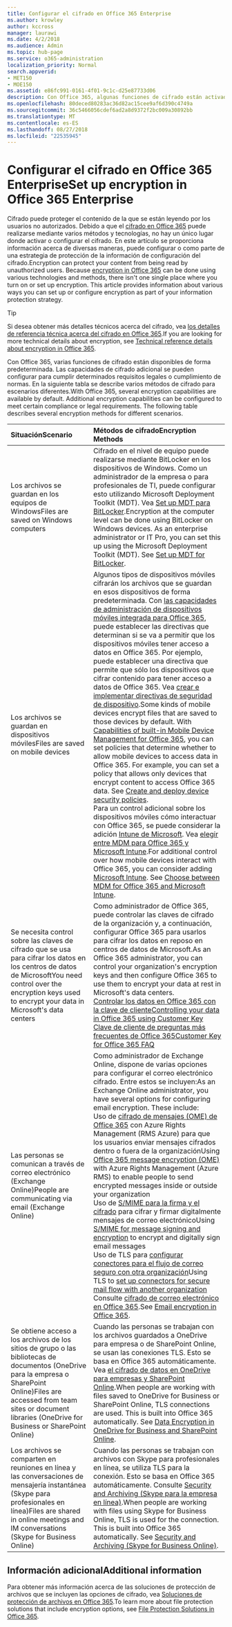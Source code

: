 ```yaml
---
title: Configurar el cifrado en Office 365 Enterprise
ms.author: krowley
author: kccross
manager: laurawi
ms.date: 4/2/2018
ms.audience: Admin
ms.topic: hub-page
ms.service: o365-administration
localization_priority: Normal
search.appverid:
- MET150
- MOE150
ms.assetid: e86fc991-0161-4f01-9c1c-d25e87733d06
description: Con Office 365, algunas funciones de cifrado están activadas de forma predeterminada; otras funciones pueden configurarse para cumplir determinados requisitos legales o cumplimiento de normas.
ms.openlocfilehash: 80deced80283ac36d82ac15cee9af6d390c4749a
ms.sourcegitcommit: 36c5466056cdef6ad2a8d9372f2bc009a30892bb
ms.translationtype: MT
ms.contentlocale: es-ES
ms.lasthandoff: 08/27/2018
ms.locfileid: "22535945"
---
```

# <a name="set-up-encryption-in-office-365-enterprise"></a><span data-ttu-id="d3652-103">Configurar el cifrado en Office 365 Enterprise</span><span class="sxs-lookup"><span data-stu-id="d3652-103">Set up encryption in Office 365 Enterprise</span></span>

<span data-ttu-id="d3652-p101">Cifrado puede proteger el contenido de la que se están leyendo por los usuarios no autorizados. Debido a que el [cifrado en Office 365](encryption.md) puede realizarse mediante varios métodos y tecnologías, no hay un único lugar donde activar o configurar el cifrado. En este artículo se proporciona información acerca de diversas maneras, puede configurar o como parte de una estrategia de protección de la información de configuración del cifrado.</span><span class="sxs-lookup"><span data-stu-id="d3652-p101">Encryption can protect your content from being read by unauthorized users. Because [encryption in Office 365](encryption.md) can be done using various technologies and methods, there isn't one single place where you turn on or set up encryption. This article provides information about various ways you can set up or configure encryption as part of your information protection strategy.</span></span> 
  
> [!TIP]
> <span data-ttu-id="d3652-107">Si desea obtener más detalles técnicos acerca del cifrado, vea [los detalles de referencia técnica acerca del cifrado en Office 365](technical-reference-details-about-encryption.md).</span><span class="sxs-lookup"><span data-stu-id="d3652-107">If you are looking for more technical details about encryption, see [Technical reference details about encryption in Office 365](technical-reference-details-about-encryption.md).</span></span> 
  
<span data-ttu-id="d3652-p102">Con Office 365, varias funciones de cifrado están disponibles de forma predeterminada. Las capacidades de cifrado adicional se pueden configurar para cumplir determinados requisitos legales o cumplimiento de normas. En la siguiente tabla se describe varios métodos de cifrado para escenarios diferentes.</span><span class="sxs-lookup"><span data-stu-id="d3652-p102">With Office 365, several encryption capabilities are available by default. Additional encryption capabilities can be configured to meet certain compliance or legal requirements. The following table describes several encryption methods for different scenarios.</span></span>
  
|<span data-ttu-id="d3652-111">**Situación**</span><span class="sxs-lookup"><span data-stu-id="d3652-111">**Scenario**</span></span>|<span data-ttu-id="d3652-112">**Métodos de cifrado**</span><span class="sxs-lookup"><span data-stu-id="d3652-112">**Encryption Methods**</span></span>|
|:-----|:-----|
|<span data-ttu-id="d3652-113">Los archivos se guardan en los equipos de Windows</span><span class="sxs-lookup"><span data-stu-id="d3652-113">Files are saved on Windows computers</span></span>  <br/> |<span data-ttu-id="d3652-p103">Cifrado en el nivel de equipo puede realizarse mediante BitLocker en los dispositivos de Windows. Como un administrador de la empresa o para profesionales de TI, puede configurar esto utilizando Microsoft Deployment Toolkit (MDT). Vea [Set up MDT para BitLocker](https://go.microsoft.com/fwlink/?linkid=849282).</span><span class="sxs-lookup"><span data-stu-id="d3652-p103">Encryption at the computer level can be done using BitLocker on Windows devices. As an enterprise administrator or IT Pro, you can set this up using the Microsoft Deployment Toolkit (MDT). See [Set up MDT for BitLocker](https://go.microsoft.com/fwlink/?linkid=849282).  </span></span><br/> |
|<span data-ttu-id="d3652-117">Los archivos se guardan en dispositivos móviles</span><span class="sxs-lookup"><span data-stu-id="d3652-117">Files are saved on mobile devices</span></span>  <br/> |<span data-ttu-id="d3652-p104">Algunos tipos de dispositivos móviles cifrarán los archivos que se guardan en esos dispositivos de forma predeterminada. Con [las capacidades de administración de dispositivos móviles integrada para Office 365](https://support.office.com/article/a1da44e5-7475-4992-be91-9ccec25905b0), puede establecer las directivas que determinan si se va a permitir que los dispositivos móviles tener acceso a datos en Office 365. Por ejemplo, puede establecer una directiva que permite que sólo los dispositivos que cifrar contenido para tener acceso a datos de Office 365. Vea [crear e implementar directivas de seguridad de dispositivo](https://support.office.com/article/d310f556-8bfb-497b-9bd7-fe3c36ea2fd6).</span><span class="sxs-lookup"><span data-stu-id="d3652-p104">Some kinds of mobile devices encrypt files that are saved to those devices by default. With [Capabilities of built-in Mobile Device Management for Office 365](https://support.office.com/article/a1da44e5-7475-4992-be91-9ccec25905b0), you can set policies that determine whether to allow mobile devices to access data in Office 365. For example, you can set a policy that allows only devices that encrypt content to access Office 365 data. See [Create and deploy device security policies](https://support.office.com/article/d310f556-8bfb-497b-9bd7-fe3c36ea2fd6).  </span></span><br/> <span data-ttu-id="d3652-p105">Para un control adicional sobre los dispositivos móviles cómo interactuar con Office 365, se puede considerar la adición [Intune de Microsoft](https://aka.ms/qzln04). Vea [elegir entre MDM para Office 365 y Microsoft Intune](https://support.office.com/article/c93d9ab9-efb2-4349-9b93-30c30562ee22).</span><span class="sxs-lookup"><span data-stu-id="d3652-p105">For additional control over how mobile devices interact with Office 365, you can consider adding [Microsoft Intune](https://aka.ms/qzln04). See [Choose between MDM for Office 365 and Microsoft Intune](https://support.office.com/article/c93d9ab9-efb2-4349-9b93-30c30562ee22).  </span></span><br/> |
|<span data-ttu-id="d3652-124">Se necesita control sobre las claves de cifrado que se usa para cifrar los datos en los centros de datos de Microsoft</span><span class="sxs-lookup"><span data-stu-id="d3652-124">You need control over the encryption keys used to encrypt your data in Microsoft's data centers</span></span>  <br/> | <span data-ttu-id="d3652-125">Como administrador de Office 365, puede controlar las claves de cifrado de la organización y, a continuación, configurar Office 365 para usarlos para cifrar los datos en reposo en centros de datos de Microsoft.</span><span class="sxs-lookup"><span data-stu-id="d3652-125">As an Office 365 administrator, you can control your organization's encryption keys and then configure Office 365 to use them to encrypt your data at rest in Microsoft's data centers.</span></span>  <br/> [<span data-ttu-id="d3652-126">Controlar los datos en Office 365 con la clave de cliente</span><span class="sxs-lookup"><span data-stu-id="d3652-126">Controlling your data in Office 365 using Customer Key</span></span>](controlling-your-data-using-customer-key.md) <br/> [<span data-ttu-id="d3652-127">Clave de cliente de preguntas más frecuentes de Office 365</span><span class="sxs-lookup"><span data-stu-id="d3652-127">Customer Key for Office 365 FAQ</span></span>](service-encryption-with-customer-key-faq.md) <br/> |
|<span data-ttu-id="d3652-128">Las personas se comunican a través de correo electrónico (Exchange Online)</span><span class="sxs-lookup"><span data-stu-id="d3652-128">People are communicating via email (Exchange Online)</span></span>  <br/> | <span data-ttu-id="d3652-p106">Como administrador de Exchange Online, dispone de varias opciones para configurar el correo electrónico cifrado. Entre estos se incluyen:</span><span class="sxs-lookup"><span data-stu-id="d3652-p106">As an Exchange Online administrator, you have several options for configuring email encryption. These include:  </span></span><br/>  <span data-ttu-id="d3652-131">Uso de [cifrado de mensajes (OME) de Office 365](set-up-new-message-encryption-capabilities.md) con Azure Rights Management (RMS Azure) para que los usuarios enviar mensajes cifrados dentro o fuera de la organización</span><span class="sxs-lookup"><span data-stu-id="d3652-131">Using [Office 365 message encryption (OME)](set-up-new-message-encryption-capabilities.md) with Azure Rights Management (Azure RMS) to enable people to send encrypted messages inside or outside your organization</span></span>  <br/>  <span data-ttu-id="d3652-132">Uso de [S/MIME para la firma y el cifrado](https://aka.ms/c6dozg) para cifrar y firmar digitalmente mensajes de correo electrónico</span><span class="sxs-lookup"><span data-stu-id="d3652-132">Using [S/MIME for message signing and encryption](https://aka.ms/c6dozg) to encrypt and digitally sign email messages</span></span>  <br/>  <span data-ttu-id="d3652-133">Uso de TLS para [configurar conectores para el flujo de correo seguro con otra organización](https://aka.ms/hs809p)</span><span class="sxs-lookup"><span data-stu-id="d3652-133">Using TLS to [set up connectors for secure mail flow with another organization](https://aka.ms/hs809p)</span></span> <br/>  <span data-ttu-id="d3652-134">Consulte [cifrado de correo electrónico en Office 365](https://aka.ms/hic3f7).</span><span class="sxs-lookup"><span data-stu-id="d3652-134">See [Email encryption in Office 365](https://aka.ms/hic3f7).</span></span>  <br/> |
|<span data-ttu-id="d3652-135">Se obtiene acceso a los archivos de los sitios de grupo o las bibliotecas de documentos (OneDrive para la empresa o SharePoint Online)</span><span class="sxs-lookup"><span data-stu-id="d3652-135">Files are accessed from team sites or document libraries (OneDrive for Business or SharePoint Online)</span></span>  <br/> |<span data-ttu-id="d3652-p107">Cuando las personas se trabajan con los archivos guardados a OneDrive para empresa o de SharePoint Online, se usan las conexiones TLS. Esto se basa en Office 365 automáticamente. Vea [el cifrado de datos en OneDrive para empresas y SharePoint Online](https://go.microsoft.com/fwlink/?linkid=526379).</span><span class="sxs-lookup"><span data-stu-id="d3652-p107">When people are working with files saved to OneDrive for Business or SharePoint Online, TLS connections are used. This is built into Office 365 automatically. See [Data Encryption in OneDrive for Business and SharePoint Online](https://go.microsoft.com/fwlink/?linkid=526379).  </span></span><br/> |
|<span data-ttu-id="d3652-139">Los archivos se comparten en reuniones en línea y las conversaciones de mensajería instantánea (Skype para profesionales en línea)</span><span class="sxs-lookup"><span data-stu-id="d3652-139">Files are shared in online meetings and IM conversations (Skype for Business Online)</span></span>  <br/> |<span data-ttu-id="d3652-p108">Cuando las personas se trabajan con archivos con Skype para profesionales en línea, se utiliza TLS para la conexión. Esto se basa en Office 365 automáticamente. Consulte [Security and Archiving (Skype para la empresa en línea)](https://aka.ms/nuq4ws).</span><span class="sxs-lookup"><span data-stu-id="d3652-p108">When people are working with files using Skype for Business Online, TLS is used for the connection. This is built into Office 365 automatically. See [Security and Archiving (Skype for Business Online)](https://aka.ms/nuq4ws).  </span></span><br/> |
   
## <a name="additional-information"></a><span data-ttu-id="d3652-143">Información adicional</span><span class="sxs-lookup"><span data-stu-id="d3652-143">Additional information</span></span>

<span data-ttu-id="d3652-144">Para obtener más información acerca de las soluciones de protección de archivos que se incluyen las opciones de cifrado, vea [Soluciones de protección de archivos en Office 365](https://www.microsoft.com/en-us/download/details.aspx?id=55523).</span><span class="sxs-lookup"><span data-stu-id="d3652-144">To learn more about file protection solutions that include encryption options, see [File Protection Solutions in Office 365](https://www.microsoft.com/en-us/download/details.aspx?id=55523).</span></span>
  

